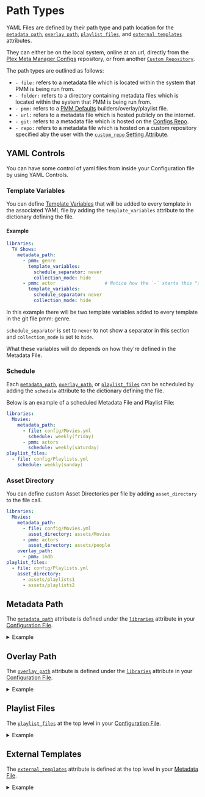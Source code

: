# Path Types

YAML Files are defined by their path type and path location for the [`metadata_path`](libraries/#metadata-path),  [`overlay_path`](libraries/#overlay-path), [`playlist_files`](libraries/#metadata-path), and [`external_templates`](libraries/#metadata-path) attributes.

They can either be on the local system, online at an url, directly from the [Plex Meta Manager Configs](https://github.com/meisnate12/Plex-Meta-Manager-Configs) repository, or from another [`Custom Repository`](settings/#custom-repo).

The path types are outlined as follows:

* `- file:` refers to a metadata file which is located within the system that PMM is being run from.
* `- folder:` refers to a directory containing metadata files which is located within the system that PMM is being run from.
* `- pmm:` refers to a [PMM Defaults](/defaults/guide) builders/overlay/playlist file. 
* `- url:` refers to a metadata file which is hosted publicly on the internet. 
* `- git:` refers to a metadata file which is hosted on the [Configs Repo](https://github.com/meisnate12/Plex-Meta-Manager-Configs).
* `- repo:` refers to a metadata file which is hosted on a custom repository specified aby the user with the [`custom_repo` Setting Attribute](settings/#custom-repo).


## YAML Controls

You can have some control of yaml files from inside your Configuration file by using YAML Controls.

### Template Variables 

You can define [Template Variables](../builders/templates/#template-variables) that will be added to every template in the associated YAML file by adding the `template_variables` attribute to the dictionary defining the file.

#### Example

```yaml
libraries:
  TV Shows:
    metadata_path:
      - pmm: genre
        template_variables:
          schedule_separator: never
          collection_mode: hide
      - pmm: actor                  # Notice how the `-` starts this "section"
        template_variables:
          schedule_separator: never
          collection_mode: hide
```

In this example there will be two template variables added to every template in the git file pmm: genre.  

`schedule_separator` is set to `never` to not show a separator in this section and `collection_mode` is set to `hide`.

What these variables will do depends on how they're defined in the Metadata File. 

### Schedule

Each [`metadata_path`](libraries/#metadata-path),  [`overlay_path`](libraries/#overlay-path), or [`playlist_files`](libraries/#metadata-path) can be scheduled by adding the `schedule` attribute to the dictionary defining the file.

Below is an example of a scheduled Metadata File and Playlist File:

```yaml
libraries:
  Movies:
    metadata_path:
      - file: config/Movies.yml
        schedule: weekly(friday)
      - pmm: actors
        schedule: weekly(saturday)
playlist_files:
  - file: config/Playlists.yml
    schedule: weekly(sunday)
```

### Asset Directory

You can define custom Asset Directories per file by adding `asset_directory` to the file call.

```yaml
libraries:
  Movies:
    metadata_path:
      - file: config/Movies.yml
        asset_directory: assets/Movies
      - pmm: actors
        asset_directory: assets/people
    overlay_path:
      - pmm: imdb
playlist_files:
  - file: config/Playlists.yml
    asset_directory:
      - assets/playlists1
      - assets/playlists2
```

## Metadata Path 

The [`metadata_path`](libraries/#metadata-path) attribute is defined under the [`libraries`](libraries) attribute in your [Configuration File](configuration). 

<details>
  <summary>Example</summary>

In this example, multiple metadata file path types are defined for the `"TV Shows"` library:

```yaml
libraries:
  TV Shows:
    metadata_path:
      - file: config/TVShows.yml
      - folder: config/TV Shows/
      - pmm: tmdb
      - repo: charts
      - url: https://somewhere.com/PopularTV.yml
```

Within the above example, PMM will:

* First, look within the root of the PMM directory (also known as `config/`) for a metadata file named `TVShows.yml`. If this file does not exist, PMM will skip the entry and move to the next one in the list.
* Then, look within the root of the PMM directory (also known as `config/`) for a directory called `TV Shows`, and then load any metadata files within that directory.
* Then, look at the [PMM folder](https://github.com/meisnate12/Plex-Meta-Manager/tree/master/defaults) within the GitHub PMM Repo for a file called `tmdb.yml` which it finds [here](https://github.com/meisnate12/Plex-Meta-Manager/blob/master/defaults/chart/tmdb.yml).
* Then, look at the within the Custom Defined Repo for a file called `charts.yml`.
* Finally, load the metadata file located at `https://somewhere.com/PopularTV.yml`

</details>

## Overlay Path 

The [`overlay_path`](libraries/#overlay-path) attribute is defined under the [`libraries`](libraries) attribute in your [Configuration File](configuration). 

<details>
  <summary>Example</summary>

In this example, multiple overlay file path types are defined for the `"TV Shows"` library:

```yaml
libraries:
  TV Shows:
    overlay_path:
      - file: config/overlays.yml
      - folder: config/overlay configs/
      - pmm: imdb
      - repo: overlays
      - url: https://somewhere.com/Overlays.yml
```

Within the above example, PMM will:

* First, look within the root of the PMM directory (also known as `config/`) for a metadata file named `overlays.yml`. If this file does not exist, PMM will skip the entry and move to the next one in the list.
* Then, look within the root of the PMM directory (also known as `config/`) for a directory called `overlay configs`, and then load any metadata files within that directory.
* Then, look at the [PMM folder](https://github.com/meisnate12/Plex-Meta-Manager/tree/master/defaults/overlays) within the GitHub PMM Repo for a file called `imdb.yml`.
* Then, look at the within the Custom Defined Repo for a file called `overlays.yml`.
* Finally, load the metadata file located at `https://somewhere.com/Overlays.yml`

</details>

## Playlist Files 

The [`playlist_files`](playlists) at the top level in your [Configuration File](configuration). 

<details>
  <summary>Example</summary>

In this example, multiple `playlist_files` attribute path types are defined:

```yaml
playlist_files:
  - file: config/playlists.yml
  - folder: config/Playlists/
  - pmm: playlist
  - repo: playlists
  - url: https://somewhere.com/Playlists.yml
```

Within the above example, PMM will:

* First, look within the root of the PMM directory (also known as `config/`) for a playlist file named `Playlists.yml`. If this file does not exist, PMM will skip the entry and move to the next one in the list.
* Then, look within the root of the PMM directory (also known as `config/`) for a directory called `Playlists`, and then load any playlist files within that directory.
* Then, look at the [PMM folder](https://github.com/meisnate12/Plex-Meta-Manager/tree/master/defaults) within the GitHub PMM Repo for a file called `playlist.yml` which it finds [here](https://github.com/meisnate12/Plex-Meta-Manager/blob/master/defaults/playlist.yml).
* Then, look at the within the Custom Defined Repo for a file called `playlists.yml`.
* Finally, load the playlist file located at `https://somewhere.com/Playlists.yml`

</details>

## External Templates 

The [`external_templates`](../builders/templates/#external-templates) attribute is defined at the top level in your [Metadata File](../builders/metadata). 

<details>
  <summary>Example</summary>

In this example, multiple external template file path types are defined:

```yaml
external_templates:
  - file: config/templates.yml
  - folder: config/templates/
  - url: https://somewhere.com/templates.yml
  - pmm: templates
  - repo: templates
```

Within the above example, PMM will:

* First, look within the root of the PMM directory (also known as `config/`) for a metadata file named `templates.yml`. If this file does not exist, PMM will skip the entry and move to the next one in the list.
* Then, look within the root of the PMM directory (also known as `config/`) for a directory called `templates`, and then load any metadata files within that directory.
* Then, load the metadata file located at `https://somewhere.com/templates.yml`.
* Then, look at the [PMM folder](https://github.com/meisnate12/Plex-Meta-Manager/tree/master/defaults) within the GitHub PMM Repo for a file called `templates.yml` which it finds [here](https://github.com/meisnate12/Plex-Meta-Manager/blob/master/defaults/templates.yml).
* Finally, look at the within the Custom Defined Repo for a file called `templates.yml`.

</details>
